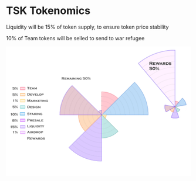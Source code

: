 # TSK Tokenomics

Liquidity will be 15% of token supply, to ensure token price stability

10% of Team tokens will be selled to send to war refugee&#x20;

![](../.gitbook/assets/tokenomicsGitBook.jpg)
